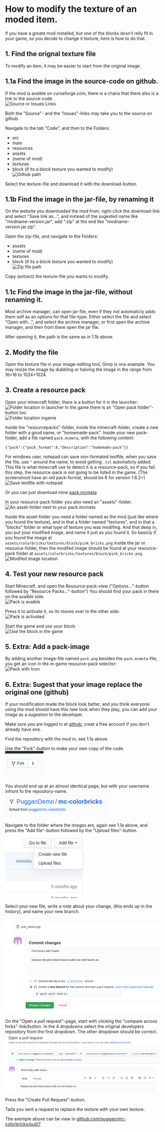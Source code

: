 # How to modify the texture of an moded item.
If you have a greate mod installed, but one of the blocks dosn't relly fit in your game,
so you decide to change it texture, here is how to do that.

## 1. Find the orignal texture file
To modify an item, it may be easier to start from the original image.

## 1.1a Find the image in the source-code on github.
If the mod is avaible on curseforge.com, there is a chans that there also is a link to the source-code.  
![Source or Issues Links](./curseforge-links.png)

Both the "Source"- and the "Issues"-links may take you to the source on github.

Navigate to the tab "Code", and then to the Folders:
* src
* main
* resources
* assets
* (name of mod)
* textures
* block (if its a block texture you wanted to modify)  
![Github path](./github-path.png)

Select the texture-file and download it with the download-button.

## 1.1b Find the image in the jar-file, by renaming it
On the website you downloaded the mod from, 
right-click the download-link and select "Save link as...",
and instead of the sugested name like "modname-version.jar",
add ".zip" at the end like "modname-version.jar.zip".

Open the zip-file, and navigate to the Folders:
* assets
* (name of mod)
* textures
* block (if its a block texture you wanted to modify)  
![Zip file path](./zip-path.png)

Copy (extract) the texture-file you wants to modify.

## 1.1c Find the image in the jar-file, without renaming it.
Most archive manager, can open jar-file, even if they not automaticly adds them self as an options for that file-type.
Either select the file and select "Open with...", and select the archive manager,
or first open the archive manager, and then from there open the jar file.

After opening it, the path is the same as in 1.1b above.

## 2. Modify the file
Open the texture file in your image-editing tool, Gimp is one example.
You may resize the image by dubbling or halving the image in the range from 16&times;16 to 1024&times;1024.

## 3. Create a resource pack
Open your minecraft folder, there is a button for it in the launcher:  
![Folder location in launcher](./minecraft-folder.png)
In the game there is an "Open pack folder"-button too.  
![Folder location ingame](./minecraft-folder-ingame.png)

Inside the "resourcepacks"-folder, inside the minecraft-folder, create a new folder with a good name, or "homemade-pack".
Inside your new pack-folder, add a file named `pack.mcmeta`, with the following content:
```
{"pack":{"pack_format":6,"description":"homemade-pack"}}
```
For windows user, notepad can save non-formated textfile, when you save the file, use `"` around the name, to avoid getting `.txt` automaticly added.
This file is what minecraft use to detect it is a resource-pack, so if you fail this step, the resource-pack is not going to be listed in the game.
(The screenshoot have an old pack-format, should be 6 for version 1.6.2+)  
![Save textfile with notepad](./notepad.png)

Or you can just download mine [pack.mcmeta](./pack.mcmeta)

In your resource-pack folder you also need an "assets"-folder.  
![An asset-folder next to your pack.mcmeta](./asset-folder-location.png)

Inside the asset-folder you need a folder named as the mod (just like where you found the texture), 
and in that a folder named "textures", and in that a "blocks" folder or what type of texture you was modifing.
And that deep in, you put your modified image, and name it just as you found it.
So basicly if you found the image at `assets/colorbricks/textures/block/pink_bricks.png` inside the jar or resource-folder,
then the modifed image should be found at your resource-pack folder at `assets/colorbricks/textures/block/pink_bricks.png`.  
![Modifed image location](./modifed-image-location.png)

## 4. Test your new resource pack
Start Minecraft, and open the Resource-pack-view ("Options..."-button followed by "Resource Packs..."-button")
You should find your pack in there on the avaible side.  
![Pack is avaible](./pack-off.png)

Press it to activate it, so its moves over to the other side:  
![Pack is activated](./pack-on.png)

Start the game and use your block:  
![Use the block in the game](./ingame-test.png)

## 5. Extra: Add a pack-image
By adding another image-file named `pack.png` besides the `pack.mcmeta`-file,
you get an icon in the in-game resource-pack selector:  
![Pack with Icon](./pack-icon.png)

## 6. Extra: Sugest that your image replace the original one (github)
If your modification made the block look better, and you think everyone using the mod should have this new look when they play,
you can add your image as a sugestion to the developer.

Make sure you are logged in at [github](https://githib.com/), creat a free account if you don't already have one.

Find the repository with the mod in, see 1.1a above.

Use the "Fork"-button to make your own copy of the code.  
![Fork the repository](./fork.png)

You should end up at an almost identical page, but with your username infront fo the repository-name.  
![Your own repo](./your-repo.png)

Navigate to the folder where the images are, again see 1.1a above,
and press the "Add file"-button followed by the "Upload files"-button.  
![Upload files](./github-upload.png)

Select your new file, write a note about your change, (this ends up in the history),
and name your new branch.
![Upload file to new branch](./github-new-branch.png)

On the "Open a pull request"-page, start with clicking the "compare across forks"-link/button.
In the 4 dropdowns select the original developers repository from the first dropdown.
The other dropdown should be correct.  
![Create an Pull-Request](./github-pr.png)

Press the "Create Pull Request"-button.

Tada you sent a request to replace the texture with your own texture.

The exemple above can be view in [github.com/puggan/mc-colorbricks/pull/7](https://github.com/puggan/mc-colorbricks/pull/7)
